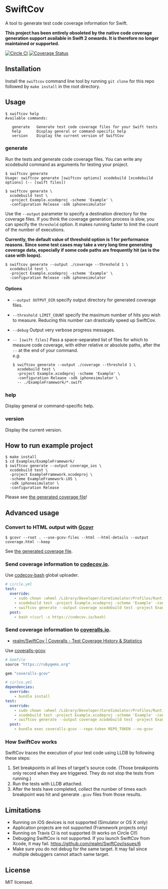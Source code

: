 # SwiftCov

A tool to generate test code coverage information for Swift.

**This project has been entirely obsoleted by the native code coverage generation support available in Swift 2 onwards. It is therefore no longer maintained or supported.**

[![Circle CI](https://circleci.com/gh/realm/SwiftCov/tree/master.svg?style=svg)](https://circleci.com/gh/realm/SwiftCov/tree/master)
[![Coverage Status](https://coveralls.io/repos/realm/SwiftCov/badge.svg)](https://coveralls.io/r/realm/SwiftCov)

## Installation

Install the `swiftcov` command line tool by running `git clone` for this repo followed by `make install` in the root directory.

## Usage

```shell
$ swiftcov help
Available commands:

   generate   Generate test code coverage files for your Swift tests
   help       Display general or command-specific help
   version    Display the current version of SwiftCov
```

### generate
Run the tests and generate code coverage files. You can write any xcodebuild command as arguments for testing your project.

```shell
$ swiftcov generate
Usage: swiftcov generate [swiftcov options] xcodebuild [xcodebuild options] (-- [swift files])
```

```shell
$ swiftcov generate \
  xcodebuild test \
  -project Example.xcodeproj -scheme 'Example' \
  -configuration Release -sdk iphonesimulator
```

Use the `--output` parameter to specify a destination directory for the coverage files.
If you think the coverage generation process is slow, you can specify the `threshold` option. It makes running faster to limit the count of the number of executions.

**Currently, the default value of threshold option is 1 for performance reasons. Since some test cases may take a very long time generating coverage data, especially if some code paths are frequently hit (as is the case with loops).**

```shell
$ swiftcov generate --output ./coverage --threshold 1 \
  xcodebuild test \
  -project Example.xcodeproj -scheme 'Example' \
  -configuration Release -sdk iphonesimulator
```

#### Options

- `--output OUTPUT_DIR` specify output directory for generated coverage files.
- `--threshold LIMIT_COUNT` specify the maximum number of hits you wish to measure. Reducing this number can drastically speed up SwiftCov.
- `--debug` Output very verbose progress messages.
- `-- [swift files]` Pass a space-separated list of files for which to measure code coverage, with either relative or absolute paths, after the `--` at the end of your command.  
    *e.g.*

    ```shell
    $ swiftcov generate --output ./coverage --threshold 1 \
      xcodebuild test \
      -project Example.xcodeproj -scheme 'Example' \
      -configuration Release -sdk iphonesimulator \
      -- ./ExampleFramework/*.swift
    ```

### help

Display general or command-specific help.

### version

Display the current version.

## How to run example project

```shell
$ make install
$ cd Examples/ExampleFramework/
$ swiftcov generate --output coverage_ios \
  xcodebuild test \
  -project ExampleFramework.xcodeproj \
  -scheme ExampleFramework-iOS \
  -sdk iphonesimulator \
  -configuration Release
```

Please see [the generated coverage file](Examples/ExampleFramework/results/Calculator.swift.gcov)!

## Advanced usage

### Convert to HTML output with [Gcovr](http://gcovr.com/guide.html)

```shell
$ gcovr --root . --use-gcov-files --html --html-details --output coverage.html --keep
```

See [the generated coverage file](Examples/ExampleFramework/results/coverage.html).

### Send coverage information to [codecov.io](https://codecov.io/).

Use [codecov-bash](https://github.com/codecov/codecov-bash) global uploader.

```yaml
# circle.yml
test:
  override:
    - sudo chown :wheel /Library/Developer/CoreSimulator/Profiles/Runtimes/iOS\ *.simruntime/Contents/Resources/RuntimeRoot/usr/lib/dyld_sim
    - xcodebuild test -project Example.xcodeproj -scheme 'Example' -configuration Release -sdk iphonesimulator
    - swiftcov generate --output coverage xcodebuild test -project Example.xcodeproj -scheme 'Example' -configuration Release -sdk iphonesimulator
  post:
    - bash <(curl -s https://codecov.io/bash)
```

### Send coverage information to [coveralls.io](https://coveralls.io/).

- [realm/SwiftCov | Coveralls - Test Coverage History & Statistics](https://coveralls.io/r/realm/SwiftCov)

Use [coveralls-gcov](https://github.com/kishikawakatsumi/coveralls-gcov).

```ruby
# Gemfile
source "https://rubygems.org"

gem "coveralls-gcov"
```

```yaml
# cirlce.yml
dependencies:
  override:
    - bundle install
test:
  override:
    - sudo chown :wheel /Library/Developer/CoreSimulator/Profiles/Runtimes/iOS\ *.simruntime/Contents/Resources/RuntimeRoot/usr/lib/dyld_sim
    - xcodebuild test -project Example.xcodeproj -scheme 'Example' -configuration Release -sdk iphonesimulator
    - swiftcov generate --output coverage xcodebuild test -project Example.xcodeproj -scheme 'Example' -configuration Release -sdk iphonesimulator
  post:
    - bundle exec coveralls-gcov --repo-token REPO_TOKEN --no-gcov
```

### How SwiftCov works

SwiftCov traces the execution of your test code using LLDB by following these steps:

1. Set breakpoints in all lines of target's source code.
  (Those breakpoints only record when they are triggered. They do not stop the tests from running.)
2. Run the tests with LLDB attached.
3. After the tests have completed, collect the number of times each breakpoint was hit and generate `.gcov` files from those results.

## Limitations

- Running on iOS devices is not supported (Simulator or OS X only)
- Application projects are not supported (Framework projects only)
- Running on Travis CI is not supported (It works on Circle CI!)
- Debugging SwiftCov is not supported. If you launch SwiftCov from Xcode, it may fail. https://github.com/realm/SwiftCov/issues/6
- Make sure you do not debug for the same target. It may fail since multiple debuggers cannot attach same target.

## License

MIT licensed.
